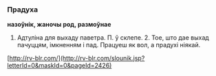 ### Прадуха
**назоўнік, жаночы род, размоўнае**

1. Адтуліна для выхаду паветра. П. ў склепе. 2. Тое, што дае выхад пачуццям, імкненням і пад. Працуеш як вол, а прадухі ніякай.

<a rel="author">[http://rv-blr.com/](http://rv-blr.com/slounik.jsp?letterId=0&maskId=0&pageId=2426)</a>
